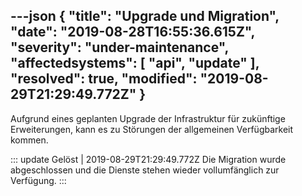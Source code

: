 ---json
{
  "title": "Upgrade und Migration",
  "date": "2019-08-28T16:55:36.615Z",
  "severity": "under-maintenance",
  "affectedsystems": [
    "api",
    "update"
  ],
  "resolved": true,
  "modified": "2019-08-29T21:29:49.772Z"
}
---
Aufgrund eines geplanten Upgrade der Infrastruktur für zukünftige Erweiterungen, kann es zu Störungen der allgemeinen Verfügbarkeit kommen.

::: update Gelöst | 2019-08-29T21:29:49.772Z
Die Migration wurde abgeschlossen und die Dienste stehen wieder vollumfänglich zur Verfügung.
:::

<!--- language code: de -->
